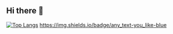 ## Hi there 👋
[![Top Langs](https://github-readme-stats.vercel.app/api/top-langs/?username=codenamegyoungho)](https://github.com/codenamegyoungho/codenamegyoungho)
<a>https://img.shields.io/badge/any_text-you_like-blue</a>


<!--
**codenamegyoungho/codenamegyoungho** is a ✨ _special_ ✨ repository because its `README.md` (this file) appears on your GitHub profile.

Here are some ideas to get you started:

- 🔭 I’m currently working on ...
- 🌱 I’m currently learning ...
- 👯 I’m looking to collaborate on ...
- 🤔 I’m looking for help with ...
- 💬 Ask me about ...
- 📫 How to reach me: ...
- 😄 Pronouns: ...
- ⚡ Fun fact: ...
-->
